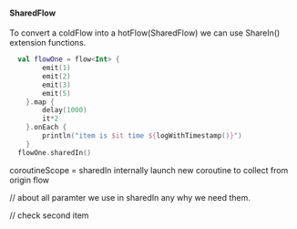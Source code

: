 #### SharedFlow

To convert a coldFlow into a hotFlow(SharedFlow) we can use ShareIn()
extension functions.

```kt
  val flowOne = flow<Int> {
        emit(1)
        emit(2)
        emit(3)
        emit(5)
    }.map {
        delay(1000)
        it*2
    }.onEach {
        println("item is $it time ${logWithTimestamp()}")
    }
  flowOne.sharedIn()
```

coroutineScope = sharedIn internally launch new coroutine to collect from
origin flow

// about all paramter we use in sharedIn any why we need them.

// check second item 


